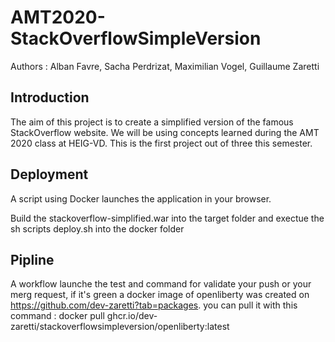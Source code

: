 # AMT2020-StackOverflowSimpleVersion

Authors :  Alban Favre, Sacha Perdrizat, Maximilian Vogel, Guillaume Zaretti

## Introduction

The aim of this project is to create a simplified version of the famous StackOverflow website. We will be using concepts learned during the AMT 2020 class at HEIG-VD. This is the first project out of three this semester.

## Deployment

A script using Docker launches the application in your browser.

Build the stackoverflow-simplified.war into the target folder and exectue the sh scripts deploy.sh into the docker folder

## Pipline

A workflow launche the test and command for validate your push or your merg request, if it's green a docker image of openliberty was created on https://github.com/dev-zaretti?tab=packages.
you can pull it with this command : docker pull ghcr.io/dev-zaretti/stackoverflowsimpleversion/openliberty:latest

